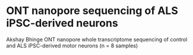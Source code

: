 # ONT nanopore sequencing of ALS iPSC-derived neurons

Akshay Bhinge ONT nanopore whole transcriptome sequencing of control and ALS iPSC-derived motor neurons (n = 8 samples)

